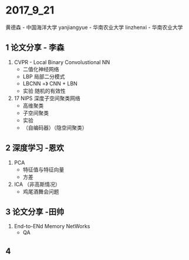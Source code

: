 # 2017_9_21 

黄德森 - 中国海洋大学
yanjiangyue - 华南农业大学
linzhenxi  - 华南农业大学


## 1  论文分享 - 李森
1. CVPR - Local Binary Convolustional NN
    * 二值化神经网络
    * LBP 局部二分模式
    * LBCNN =》 CNN + LBN
    * 实验 随机的有效性
2. 17 NIPS  深度子空间聚类网络
    * 高维聚类
    * 子空间聚类
    * 实验
    * （自编码器）（隐空间聚类）


## 2 深度学习 -恩欢
1. PCA
    * 特征值与特征向量
    * 方差
2. ICA （非高斯情况）
    * 鸡尾酒舞会问题
## 3 论文分享 -田帅
1. End-to-ENd Memory NetWorks
    * QA


## 4